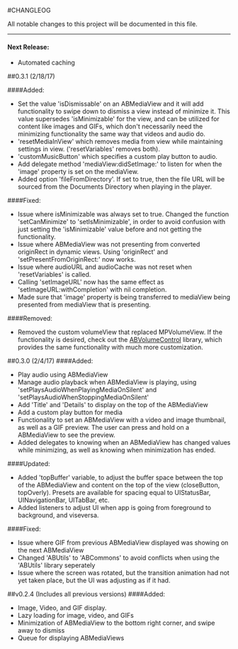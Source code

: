 
#CHANGLEOG

All notable changes to this project will be documented in this file.
***

#### Next Release:
* Automated caching


##0.3.1 (2/18/17)

####Added:
* Set the value 'isDismissable' on an ABMediaView and it will add functionality to swipe down to dismiss a view instead of minimize it. This value supersedes 'isMinimizable' for the view, and can be utilized for content like images and GIFs, which don't necessarily need the minimizing functionality the same way that videos and audio do.
* 'resetMediaInView' which removes media from view while maintaining settings in view. ('resetVariables' removes both).
* 'customMusicButton' which specifies a custom play button to audio.
* Add delegate method 'mediaView:didSetImage:' to listen for when the 'image' property is set on the mediaView.
* Added option 'fileFromDirectory'. If set to true, then the file URL will be sourced from the Documents Directory when playing in the player.

####Fixed:
* Issue where isMinimizable was always set to true. Changed the function 'setCanMinimize' to 'setIsMinimizable', in order to avoid confusion with just setting the 'isMinimizable' value before and not getting the functionality.
* Issue where ABMediaView was not presenting from converted originRect in dynamic views. Using 'originRect' and 'setPresentFromOriginRect:' now works.
* Issue where audioURL and audioCache was not reset when 'resetVariables' is called.
* Calling 'setImageURL' now has the same effect as 'setImageURL:withCompletion' with nil completion.
* Made sure that 'image' property is being transferred to mediaView being presented from mediaView that is presenting.

####Removed:
* Removed the custom volumeView that replaced MPVolumeView. If the functionality is desired, check out the [ABVolumeControl](https://github.com/AndrewBoryk/ABVolumeControl) library, which provides the same functionality with much more customization.

##0.3.0 (2/4/17)
####Added:
* Play audio using ABMediaView
* Manage audio playback when ABMediaView is playing, using 'setPlaysAudioWhenPlayingMediaOnSilent' and 'setPlaysAudioWhenStoppingMediaOnSilent'
* Add 'Title' and 'Details' to display on the top of the ABMediaView
* Add a custom play button for media
* Functionality to set an ABMediaView with a video and image thumbnail, as well as a GIF preview. The user can press and hold on a ABMediaView to see the preview.
* Added delegates to knowing when an ABMediaView has changed values while minimizing, as well as knowing when minimization has ended.

####Updated:
* Added 'topBuffer' variable, to adjust the buffer space between the top of the ABMediaView and content on the top of the view (closeButton, topOverly). Presets are available for spacing equal to UIStatusBar, UINavigationBar, UITabBar, etc.
* Added listeners to adjust UI when app is going from foreground to background, and viseversa.

####Fixed:
* Issue where GIF from previous ABMediaView displayed was showing on the next ABMediaView
* Changed 'ABUtils' to 'ABCommons' to avoid conflicts when using the 'ABUtils' library seperately
* Issue where the screen was rotated, but the transition animation had not yet taken place, but the UI was adjusting as if it had.

##v0.2.4 (Includes all previous versions)
####Added:
* Image, Video, and GIF display.
* Lazy loading for image, video, and GIFs
* Minimization of ABMediaView to the bottom right corner, and swipe away to dismiss
* Queue for displaying ABMediaViews




